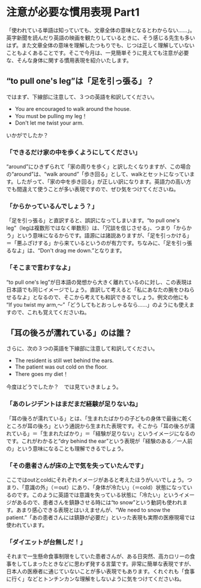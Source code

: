 # 注意が必要な慣用表現 Part1

「使われている単語は知っていても、文章全体の意味となるとわからない……」。英字新聞を読んだり英語の映画を観たりしているときに、そう感じる先生も多いはず。また文章全体の意味を理解したつもりでも、じつは正しく理解していないこともよくあることです。そこで今月は、一見簡単そうに見えても注意が必要な、そんな身体に関する慣用表現を紹介いたします。

## “to pull one's leg”は「足を引っ張る」？

ではまず、下線部に注意して、３つの英語を和訳してください。

- You are encouraged to walk around the house.
- You must be pulling my leg！
- Don't let me twist your arm.

いかがでしたか？

### 「できるだけ家の中を歩くようにしてください」

“around”にひきずられて「家の周りを歩く」と訳したくなりますが、この場合の“around”は、“walk around”「歩き回る」として、walkとセットになっています。したがって、「家の中を歩き回る」が正しい訳になります。英語力の高い方でも間違えて使うことが多い表現ですので、ぜひ気をつけてくださいね。

### 「からかっているんでしょう？」

「足を引っ張る」と直訳すると、誤訳になってしまいます。“to pull one's leg”（legは複数形ではなく単数形）は、「冗談を信じさせる」、つまり「からかう」という意味になるからです。語源には諸説ありますが、「足を引っかける」＝「悪ふざけする」から来ているというのが有力です。ちなみに、「足を引っ張るなよ」は、“Don't drag me down.”となります。

### 「そこまで言わすなよ」

“to pull one's leg”が日本語の発想から大きく離れているのに対し、この表現は日本語でも同じイメージでしょう。直訳して考えると「私にあなたの腕をひねらせるなよ」となるので、そこから考えても和訳できるでしょう。例文の他にも “If you twist my arm,～”「どうしてもとおっしゃるなら……」のようにも使えますので、これも覚えてくださいね。

## 「耳の後ろが濡れている」のは誰？

さらに、次の３つの英語を下線部に注意して和訳してください。

- The resident is still wet behind the ears.
- The patient was out cold on the floor.
- There goes my diet！

今度はどうでしたか？　では見ていきましょう。

### 「あのレジデントはまだまだ経験が足りないね」

「耳の後ろが濡れている」とは、「生まれたばかりの子どもの身体で最後に乾くところが耳の後ろ」という通説から生まれた表現です。そこから「耳の後ろが濡れている」＝「生まれたばかり」＝「経験が足りない」というイメージになるのです。これがわかると“dry behind the ear”という表現が「経験のある／一人前の」という意味になることも理解できるでしょう。

### 「その患者さんが床の上で気を失っていたんです」

ここではoutとcoldにそれぞれイメージがあると考えたほうがいいでしょう。つまり、「意識の外」（＝out）にあり、「身体が冷たい」（＝cold）状態になっているのです。このように英語では意識を失っている状態に「冷たい」というイメージがあるので、患者さんを鎮静させる時には“to snow”という動詞も使われます。あまり感心できる表現とはいえませんが、“We need to snow the patient.”「あの患者さんには鎮静が必要だ」といった表現も実際の医療現場では使われています。

### 「ダイエットが台無しだ！」

それまで一生懸命食事制限をしていた患者さんが、ある日突然、高カロリーの食事をしてしまったときなどに思わず発する言葉です。非常に簡単な表現ですが、日本人の医療者に通じていないことが多い表現でもあります。くれぐれも「食事に行く」などとトンチンカンな理解をしないように気をつけてくださいね。
